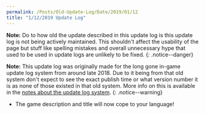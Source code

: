 ```yaml
---
permalink: /Posts/Old-Update-Log/Date/2019/01/12
title: "1/12/2019 Update Log"
---
```


**Note:** Do to how old the update described in this update log is this update log is not being actively maintained. This shouldn't affect the usability of the page but stuff like spelling mistakes and overall unnecessary hype that used to be used in update logs are unlikely to be fixed.
{: .notice--danger}

**Note:** This update log was originally made for the long gone in-game update log system from around late 2018. Due to it being from that old system don't expect to see the exact publish time or what version number it is as none of those existed in that old system. More info on this is available in the [notes about the update log system](https://bobdevstudio.github.io/RBAP-Wiki/Posts/Update-Log-Notes).
{: .notice--warning}

* The game description and title will now cope to your language!